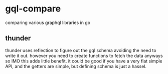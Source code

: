 # gql-compare
comparing various graphql libraries in go

## thunder
 thunder uses reflection to figure out the gql schema avoiding the need to write it out.
 however you need to create functions to fetch the data anyways so IMO this adds little benefit.
 it could be good if you have a very flat simple API, and the getters are simple, but defining schema is just a hassel. 

